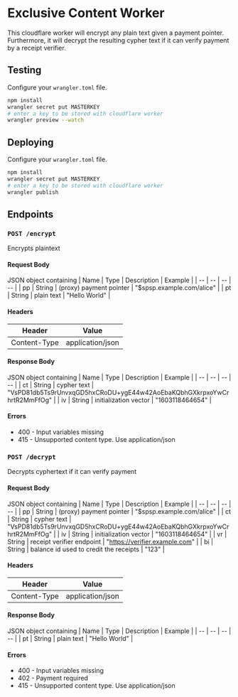 # Exclusive Content Worker

This cloudflare worker will encrypt any plain text given a payment pointer. Furthermore, it will decrypt the resulting cypher text if it can verify payment by a receipt verifier.

## Testing

Configure your `wrangler.toml` file.

```sh
npm install
wrangler secret put MASTERKEY
# enter a key to be stored with cloudflare worker
wrangler preview --watch
```

## Deploying

Configure your `wrangler.toml` file.

```sh
npm install
wrangler secret put MASTERKEY
# enter a key to be stored with cloudflare worker
wrangler publish
```

## Endpoints

### `POST /encrypt`

Encrypts plaintext

#### Request Body

JSON object containing
| Name | Type | Description | Example |
| -- | -- | -- | -- |
| pp | String | (proxy) payment pointer | "\$spsp.example.com/alice" |
| pt | String | plain text | "Hello World" |

#### Headers

| Header       | Value            |
| ------------ | ---------------- |
| Content-Type | application/json |

#### Response Body

JSON object containing
| Name | Type | Description | Example |
| -- | -- | -- | -- |
| ct | String | cypher text | "VsPD81db5Ts9rUnvxqGD5hxCRoDU+ygE44w42AoEbaKQbhGXkrpxoYwCrhrtR2MmFfOg" |
| iv | String | initialization vector | "1603118464654" |

#### Errors

- 400 - Input variables missing
- 415 - Unsupported content type. Use application/json

### `POST /decrypt`

Decrypts cyphertext if it can verify payment

#### Request Body

JSON object containing
| Name | Type | Description | Example |
| -- | -- | -- | -- |
| pp | String | (proxy) payment pointer | "\$spsp.example.com/alice" |
| ct | String | cypher text | "VsPD81db5Ts9rUnvxqGD5hxCRoDU+ygE44w42AoEbaKQbhGXkrpxoYwCrhrtR2MmFfOg" |
| iv | String | initialization vector | "1603118464654" |
| vr | String | receipt verifier endpoint | "https://verifier.example.com" |
| bi | String | balance id used to credit the receipts | "123" |

#### Headers

| Header       | Value            |
| ------------ | ---------------- |
| Content-Type | application/json |

#### Response Body

JSON object containing
| Name | Type | Description | Example |
| -- | -- | -- | -- |
| pt | String | plain text | "Hello World" |

#### Errors

- 400 - Input variables missing
- 402 - Payment required
- 415 - Unsupported content type. Use application/json
